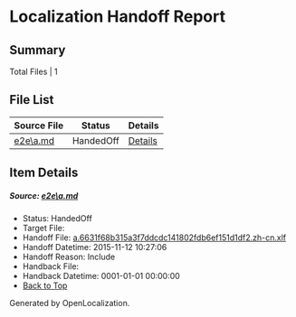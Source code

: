 # <a name='report-top'></a> Localization Handoff Report

## Summary
 Total Files | 1

## File List
 Source File | Status | Details 
 ----------- | ------ | ------- 
 [e2e\a.md](https://github.com/OpenLocalizationTest/oltest/blob/9553e1fbd3a61e563b77723dcfcb86b137d8af21/e2e/a.md) | HandedOff | [Details](#e81d3f5728b5dbff4249a4dea330a37aaf69e43e1)

## Item Details
##### <a name='e81d3f5728b5dbff4249a4dea330a37aaf69e43e1'></a> Source: [e2e\a.md](https://github.com/OpenLocalizationTest/oltest/blob/9553e1fbd3a61e563b77723dcfcb86b137d8af21/e2e/a.md)
* Status: HandedOff
* Target File: 
* Handoff File: [a.6631f68b315a3f7ddcdc141802fdb6ef151d1df2.zh-cn.xlf](https://github.com/OpenLocalizationTestOrg/olhandoff/blob/f1309905c9912341d952119954bd8d303ca72962/ol-handoff/OpenLocalizationTestOrg/oltest.zh-cn/yanz/a.6631f68b315a3f7ddcdc141802fdb6ef151d1df2.zh-cn.xlf)
* Handoff Datetime: 2015-11-12 10:27:06
* Handoff Reason: Include
* Handback File: 
* Handback Datetime: 0001-01-01 00:00:00
* [Back to Top](#report-top)


Generated by OpenLocalization.
